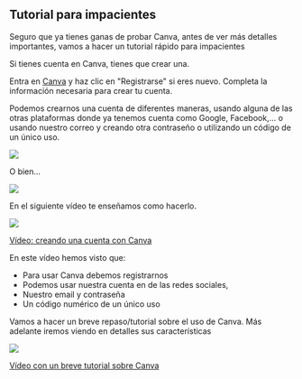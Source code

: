 ## Tutorial para impacientes

Seguro que ya tienes ganas de probar Canva, antes de ver más detalles importantes, vamos a hacer un tutorial rápido para impacientes

Si tienes cuenta en Canva, tienes que crear una.

Entra en [Canva](https://www.canva.com/) y haz clic en "Registrarse" si eres nuevo. Completa la información necesaria para crear tu cuenta.

Podemos crearnos una cuenta de diferentes maneras, usando alguna de las otras plataformas donde ya tenemos cuenta como Google, Facebook,... o usando nuestro correo y creando otra contraseño o utilizando un código de un único uso.

![](https://github.com/javacasm/Iniciacion-Herramientas-Digitales-Aula/blob/main/images/Canva_login0.png?raw=true)

O bien...

![](https://github.com/javacasm/Iniciacion-Herramientas-Digitales-Aula/blob/main/images/canva_login1.png?raw=true)

En el siguiente vídeo te enseñamos como hacerlo.

[![](https://github.com/javacasm/Iniciacion-Herramientas-Digitales-Aula/blob/main/images/portada-2.2.creando-cuenta.png?raw=true)](https://drive.google.com/file/d/1N9PeQE1tsO9rvVCdVmbY3EyBYPRVCKgv/view?usp=drivesdk)

[Vídeo: creando una cuenta con Canva](https://drive.google.com/file/d/1N9PeQE1tsO9rvVCdVmbY3EyBYPRVCKgv/view?usp=drivesdk)

En este vídeo hemos visto que:

* Para usar Canva debemos registrarnos
* Podemos usar nuestra cuenta en de las redes sociales,
* Nuestro email y contraseña 
* Un código numérico de un único uso


Vamos a hacer un breve repaso/tutorial sobre el uso de Canva. Más adelante iremos viendo en detalles sus características

[![](https://github.com/javacasm/Iniciacion-Herramientas-Digitales-Aula/blob/main/images/portada-2.2.Comenzando-canva.png?raw=true)](https://drive.google.com/file/d/1gvzqXifWyvwCPW8JqRGOtimbOMMtGsqk/view?usp=sharing)

[Vídeo con un breve tutorial sobre Canva](https://drive.google.com/file/d/1gvzqXifWyvwCPW8JqRGOtimbOMMtGsqk/view?usp=sharing)
